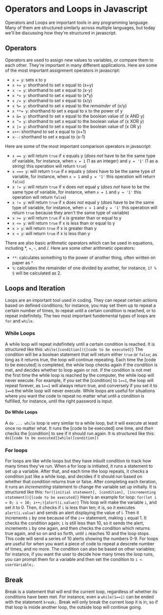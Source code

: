 # Operators and Loops in Javascript

Operators and Loops are important tools in any programming language. Many of them are structured similarly across multiple languages, but today we'll be discussing how they're structured in javascript.

## Operators

Operators are used to assign new values to variables, or compare them to each other. They're important in many different applications. Here are some of the most important assignment operators in javascript:

* `x = y`: sets x to y
* `x += y`: shorthand to set x equal to (x+y)
* `x -= y`: shorthand to set x equal to (x-y)
* `x *= y`: shorthand to set x equal to (x*y)
* `x /= y`: shorthand to set x equal to (x/y)
* `x %= y`: shorthand to set x equal to the *remainder* of (x/y)
* `x **= y`: shorthand to set x equal to x to the power of y
* `x &= y`: shorthand to set x equal to the boolean value of (x AND y)
* `x ^= y`: shorthand to set x equal to the boolean value of (x XOR y)
* `x |= y`: shorthand to set x equal to the boolean value of (x OR y)
* `x++`: shorthand to set x equal to (x+1)
* `x--`: shorthand to set x equal to (x-1)

Here are some of the most important comparison operators in javascript:

* `x == y`: will return `true` if x equals y (*does not* have to be the same type of variable, for instance, when `x = 1` (1 as an integer) and `y = '1'` (1 as a string) this operation will return `true`)
* `x === y`: will return `true` if x equals y (*does* have to be the same type of variable, for instance, when `x = 1` and `y = '1'` this operation will return `false`)
* `x != y`: will return `true` if x does *not* equal y (*does not* have to be the same type of variable, for instance, when `x = 1` and `y = '1'` this operation will return `false`)
* `x != y`: will return `true` if x does *not* equal y (*does* have to be the same type of variable, for instance, when `x = 1` and `y = '1'` this operation will return `true` because they aren't the same type of variable)
* `x >= y`: will return `true` if x is greater than or equal to y
* `x <= y`: will return `true` if x is less than or equal to y
* `x > y`: will return `true` if x is greater than y
* `x < y`: will return `true` if x is less than y

There are also basic arithmetic operators which can be used in equations, including *, +, -, and /. Here are some other arithmetic operators:

* `**`: calculates something to the power of another thing, often written on paper as ^
* `%`: calculates the remainder of one divided by another, for instance, `17 % 5` will be calculated as 2.

## Loops and Iteration

Loops are an important tool used in coding. They can repeat certain actions based on defined conditions; for instance, you may set them up to repeat a certain number of times, to repeat until a certain condition is reached, or to repeat indefinitely. The two most important fundemental types of loops are `for` and `while`.

### While Loops

A while loop will repeat indefinitely until a certain condition is reached. It is structured like this:
`while([condition]){[code to be executed]}`
The condition will be a boolean statement that will return either `true` or `false`; as long as it returns true, the loop will continue repeating. Each time the [code to be executed] is completed, the while loop checks again if the condition is met, and decides whether to loop again or not. If the condition is not met the first time the while loop is reached by the computer, the while loop will never execute.
For example, if you set the [condition] to `1==1`, the loop will repeat forever, as `1==1` will always return true, and conversely if you set it to `1==0` the while loop will never execute.
While loops are useful for situations where you want the code to repeat no matter what until a condition is fulfilled, for instance, until the right password is input.

#### Do While Loops

A `do ... while` loop is very similar to a while loop, but it will execute at least once no matter what. It runs the [code to be executed] one time, and *then* checks the [condition] to see if it should run again. It is structured like this:
`do{[code to be executed]}while([condition])`

### For loops

For loops are like while loops but they have inbuilt condition to track how many times they've run. When a for loop is initiated, it runs a statement to set up a variable. After that, and each time the loop repeats, it checks a condition just like a while loop, and decides if it should run based on whether that condition returns true or false. After completing each iteration, it runs an *incrementing* statement to change the variable set up initially. It is structured like this:
`for([initial statement], [condition], [incrementing statement]){[code to be executed]}`
Here's an example for loop:
`for(let i = 0; i < 10; i++;){alert(i.value)}`
This loop will make the variable `i`, and set it to 0. Then, it checks if `i` is less than ten; it is, so it executes `alert(i.value)` and sends an alert displaying the value of i. Then it increments `i` by one because of the `i++` statement, making `i` equal 1. It checks the condition again; `i` is still less than 10, so it sends the alert, increments `i` by one again, and then checks the condition which returns true again, and so on and so forth, until `i` reaches 10 and the loop stops. This code will send a series of 10 alerts showing the numbers 0-9.
For loops are useful for when you want a piece of code to repeat a descrete number of times, and no more. The condition can also be based on other variables; for instance, if you want the user to decide how many times the loop runs, you can prompt them for a variable and then set the condition to `i < userVariable;`.

## Break

Break is a statement that will end the current loop, regardless of whether its conditions have been met. For instance, even a `while(1==1)` can be ended with the statement `break;`. Break will only break the current loop it is in, so if that loop is inside another loop, the outside loop will continue going.
